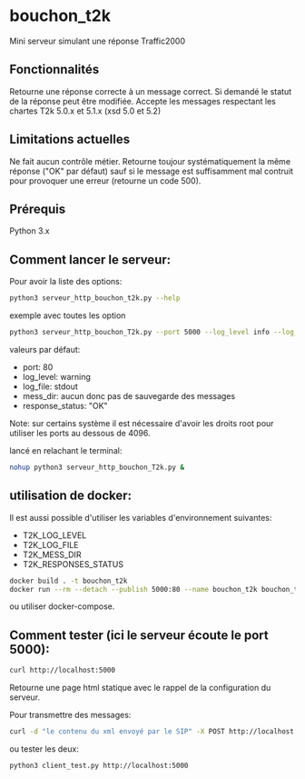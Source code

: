 # bouchon_t2k
Mini serveur simulant une réponse Traffic2000

## Fonctionnalités
Retourne une réponse correcte à un message correct.
Si demandé le statut de la réponse peut être modifiée.
Accepte les messages respectant les chartes T2k 5.0.x et 5.1.x (xsd 5.0 et 5.2)

## Limitations actuelles
Ne fait aucun contrôle métier.
Retourne toujour systématiquement la même réponse ("OK" par défaut) sauf si le message est suffisamment mal contruit pour provoquer une erreur (retourne un code 500).

## Prérequis
Python 3.x

## Comment lancer le serveur:
Pour avoir la liste des options:
```bash
python3 serveur_http_bouchon_t2k.py --help 
```

exemple avec toutes les option
```bash
python3 serveur_http_bouchon_T2k.py --port 5000 --log_level info --log_file /var/log/t2k/t2k.log --mess_dir /var/data/messages --response_status
```
valeurs par défaut:
* port: 80
* log_level: warning
* log_file: stdout
* mess_dir: aucun donc pas de sauvegarde des messages
* response_status: "OK"

Note: sur certains système il est nécessaire d'avoir les droits root pour utiliser les ports au dessous de 4096.

lancé en relachant le terminal:
```bash
nohup python3 serveur_http_bouchon_T2k.py &
```

## utilisation de docker:
Il est aussi possible d'utiliser les variables d'environnement suivantes:
* T2K_LOG_LEVEL
* T2K_LOG_FILE
* T2K_MESS_DIR
* T2K_RESPONSES_STATUS

```bash
docker build . -t bouchon_t2k
docker run --rm --detach --publish 5000:80 --name bouchon_t2k bouchon_t2k
```
ou utiliser docker-compose.

## Comment tester (ici le serveur écoute le port 5000):
```bash
curl http://localhost:5000
```
Retourne une  page html statique avec le rappel de la configuration du serveur.

Pour transmettre des messages:
```bash
curl -d "le contenu du xml envoyé par le SIP" -X POST http://localhost:5000
```

ou tester les deux:
```bash
python3 client_test.py http://localhost:5000
```
